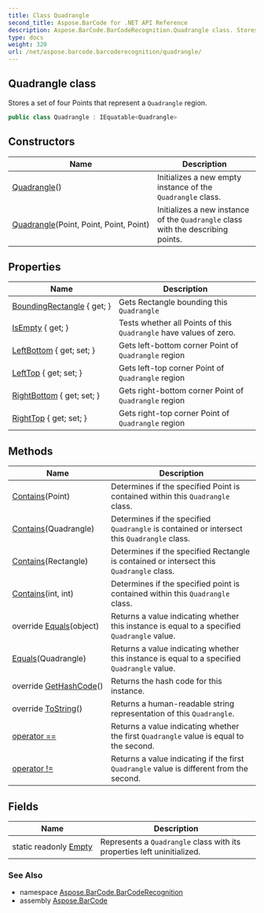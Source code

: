 ```yaml
---
title: Class Quadrangle
second_title: Aspose.BarCode for .NET API Reference
description: Aspose.BarCode.BarCodeRecognition.Quadrangle class. Stores a set of four Points that represent a Quadrangle region
type: docs
weight: 320
url: /net/aspose.barcode.barcoderecognition/quadrangle/
---
```

## Quadrangle class

Stores a set of four Points that represent a `Quadrangle` region.

```csharp
public class Quadrangle : IEquatable<Quadrangle>
```

## Constructors

| Name | Description |
| --- | --- |
| [Quadrangle](quadrangle/#constructor)() | Initializes a new empty instance of the `Quadrangle` class. |
| [Quadrangle](quadrangle/#constructor_1)(Point, Point, Point, Point) | Initializes a new instance of the `Quadrangle` class with the describing points. |

## Properties

| Name | Description |
| --- | --- |
| [BoundingRectangle](../../aspose.barcode.barcoderecognition/quadrangle/boundingrectangle/) { get; } | Gets Rectangle bounding this `Quadrangle` |
| [IsEmpty](../../aspose.barcode.barcoderecognition/quadrangle/isempty/) { get; } | Tests whether all Points of this `Quadrangle` have values of zero. |
| [LeftBottom](../../aspose.barcode.barcoderecognition/quadrangle/leftbottom/) { get; set; } | Gets left-bottom corner Point of `Quadrangle` region |
| [LeftTop](../../aspose.barcode.barcoderecognition/quadrangle/lefttop/) { get; set; } | Gets left-top corner Point of `Quadrangle` region |
| [RightBottom](../../aspose.barcode.barcoderecognition/quadrangle/rightbottom/) { get; set; } | Gets right-bottom corner Point of `Quadrangle` region |
| [RightTop](../../aspose.barcode.barcoderecognition/quadrangle/righttop/) { get; set; } | Gets right-top corner Point of `Quadrangle` region |

## Methods

| Name | Description |
| --- | --- |
| [Contains](../../aspose.barcode.barcoderecognition/quadrangle/contains/#contains_2)(Point) | Determines if the specified Point is contained within this `Quadrangle` class. |
| [Contains](../../aspose.barcode.barcoderecognition/quadrangle/contains/#contains)(Quadrangle) | Determines if the specified `Quadrangle` is contained or intersect this `Quadrangle` class. |
| [Contains](../../aspose.barcode.barcoderecognition/quadrangle/contains/#contains_3)(Rectangle) | Determines if the specified Rectangle is contained or intersect this `Quadrangle` class. |
| [Contains](../../aspose.barcode.barcoderecognition/quadrangle/contains/#contains_1)(int, int) | Determines if the specified point is contained within this `Quadrangle` class. |
| override [Equals](../../aspose.barcode.barcoderecognition/quadrangle/equals/#equals_1)(object) | Returns a value indicating whether this instance is equal to a specified `Quadrangle` value. |
| [Equals](../../aspose.barcode.barcoderecognition/quadrangle/equals/#equals)(Quadrangle) | Returns a value indicating whether this instance is equal to a specified `Quadrangle` value. |
| override [GetHashCode](../../aspose.barcode.barcoderecognition/quadrangle/gethashcode/)() | Returns the hash code for this instance. |
| override [ToString](../../aspose.barcode.barcoderecognition/quadrangle/tostring/)() | Returns a human-readable string representation of this `Quadrangle`. |
| [operator ==](../../aspose.barcode.barcoderecognition/quadrangle/op_equality/) | Returns a value indicating whether the first `Quadrangle` value is equal to the second. |
| [operator !=](../../aspose.barcode.barcoderecognition/quadrangle/op_inequality/) | Returns a value indicating if the first `Quadrangle` value is different from the second. |

## Fields

| Name | Description |
| --- | --- |
| static readonly [Empty](../../aspose.barcode.barcoderecognition/quadrangle/empty/) | Represents a `Quadrangle` class with its properties left uninitialized. |

### See Also

* namespace [Aspose.BarCode.BarCodeRecognition](../../aspose.barcode.barcoderecognition/)
* assembly [Aspose.BarCode](../../)


